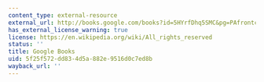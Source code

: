 ```yaml
---
content_type: external-resource
external_url: http://books.google.com/books?id=5HYrfDhq5SMC&pg=PAfrontcover
has_external_license_warning: true
license: https://en.wikipedia.org/wiki/All_rights_reserved
status: ''
title: Google Books
uid: 5f25f572-dd83-4d5a-882e-9516d0c7ed8b
wayback_url: ''
---
```

